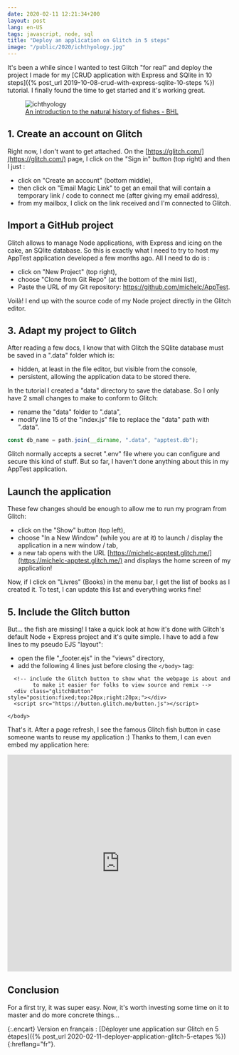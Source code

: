 ```yaml
---
date: 2020-02-11 12:21:34+200
layout: post
lang: en-US
tags: javascript, node, sql
title: "Deploy an application on Glitch in 5 steps"
image: "/public/2020/ichthyology.jpg"
---
```


It's been a while since I wanted to test Glitch "for real" and deploy the project I made for my [CRUD application with Express and SQlite in 10 steps]({% post_url 2019-10-08-crud-with-express-sqlite-10-steps %}) tutorial. I finally found the time to get started and it's working great.

<figure>
  <img src="{{ page.image }}" alt="ichthyology" />
  <figcaption>
    <a href="https://www.biodiversitylibrary.org/page/9665742">An introduction to the natural history of fishes - BHL</a>
  </figcaption>
</figure>


## 1. Create an account on Glitch

Right now, I don't want to get attached. On the [https://glitch.com/](https://glitch.com/) page, I click on the "Sign in" button (top right) and then I just :

* click on "Create an account" (bottom middle),
* then click on "Email Magic Link" to get an email that will contain a temporary link / code to connect me (after giving my email address),
* from my mailbox, I click on the link received and I'm connected to Glitch.


## Import a GitHub project

Glitch allows to manage Node applications, with Express and icing on the cake, an SQlite database. So this is exactly what I need to try to host my AppTest application developed a few months ago. All I need to do is :

* click on "New Project" (top right),
* choose "Clone from Git Repo" (at the bottom of the mini list),
* Paste the URL of my Git repository: https://github.com/michelc/AppTest.

Voilà! I end up with the source code of my Node project directly in the Glitch editor.


## 3. Adapt my project to Glitch

After reading a few docs, I know that with Glitch the SQlite database must be saved in a ".data" folder which is:

* hidden, at least in the file editor, but visible from the console,
* persistent, allowing the application data to be stored there.

In the tutorial I created a "data" directory to save the database. So I only have 2 small changes to make to conform to Glitch:

* rename the "data" folder to ".data",
* modify line 15 of the "index.js" file to replace the "data" path with ".data".

```javascript
const db_name = path.join(__dirname, ".data", "apptest.db");
```

Glitch normally accepts a secret ".env" file where you can configure and secure this kind of stuff. But so far, I haven't done anything about this in my AppTest application.


## Launch the application

These few changes should be enough to allow me to run my program from Glitch:

* click on the "Show" button (top left),
* choose "In a New Window" (while you are at it) to launch / display the application in a new window / tab,
* a new tab opens with the URL [https://michelc-apptest.glitch.me/](https://michelc-apptest.glitch.me/) and displays the home screen of my application!

Now, if I click on "Livres" (Books) in the menu bar, I get the list of books as I created it. To test, I can update this list and everything works fine!


## 5. Include the Glitch button

But... the fish are missing! I take a quick look at how it's done with Glitch's default Node + Express project and it's quite simple. I have to add a few lines to my pseudo EJS "layout":

* open the file "_footer.ejs" in the "views" directory,
* add the following 4 lines just before closing the `</body>` tag:

```erb
  <!-- include the Glitch button to show what the webpage is about and
        to make it easier for folks to view source and remix -->
  <div class="glitchButton" style="position:fixed;top:20px;right:20px;"></div>
  <script src="https://button.glitch.me/button.js"></script>

</body>
```

That's it. After a page refresh, I see the famous Glitch fish button in case someone wants to reuse my application :) Thanks to them, I can even embed my application here:

<div class="glitch-embed-wrap" style="height: 486px; width: 100%;">
  <iframe
    allow="geolocation; microphone; camera; midi; encrypted-media"
    src="https://glitch.com/embed/#!/embed/michelc-apptest?previewSize=100&previewFirst=true&sidebarCollapsed=true"
    alt="michelc-apptest on Glitch"
    style="height: 100%; width: 100%; border: 0;">
  </iframe>
</div>


## Conclusion

For a first try, it was super easy. Now, it's worth investing some time on it to master and do more concrete things...

{:.encart}
Version en français : [Déployer une application sur Glitch en 5 étapes]({% post_url 2020-02-11-deployer-application-glitch-5-etapes %}){:hreflang="fr"}.
